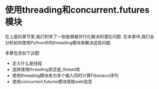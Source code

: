 # 使用threading和concurrent.futures模块

在上面的章节里,我们列举了一些能够被并行化解决的潜在问题. 在本章中,我们会分析如何使用Python中的threading模块来解决这些问题.

本章包含如下议题:

- 定义什么是线程
- 选择使用threading库还是_thread库
- 使用threading模块来为多个输入同时计算Fibonacci序列
- 使用concurrent.futures模块爬取web信息
